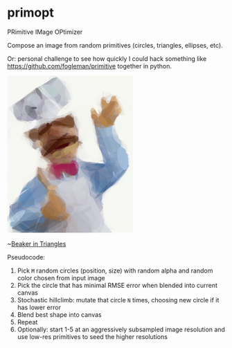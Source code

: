 # primopt

PRimitive IMage OPtimizer

Compose an image from random primitives (circles, triangles, ellipses, etc).  

Or: personal challenge to see how quickly I could hack something like https://github.com/fogleman/primitive together in python.

![Swedish Chef in Ellipses](https://github.com/dyf/primopt/blob/master/examples/swedish.png)

~[Beaker in Triangles](https://github.com/dyf/primopt/blob/master/examples/beaker.png)

Pseudocode:

1) Pick `M` random circles (position, size) with random alpha and random color chosen from input image
2) Pick the circle that has minimal RMSE error when blended into current canvas
3) Stochastic hillclimb: mutate that circle `N` times, choosing new circle if it has lower error
4) Blend best shape into canvas
5) Repeat
6) Optionally: start 1-5 at an aggressively subsampled image resolution and use low-res primitives to seed the higher resolutions
